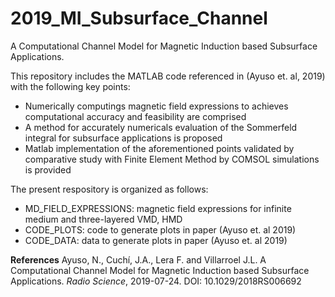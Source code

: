 # 2019_MI_Subsurface_Channel
A Computational Channel Model for Magnetic Induction based Subsurface Applications. 

This repository includes the MATLAB code referenced in (Ayuso et. al, 2019) with the following key points:
* Numerically computings magnetic field expressions to achieves computational accuracy and feasibility are comprised
* A method for accurately numericals evaluation of the Sommerfeld integral for subsurface applications is proposed
* Matlab implementation of the aforementioned points validated by comparative study with Finite Element Method by COMSOL simulations is provided

The present respository is organized as follows:

* MD_FIELD_EXPRESSIONS: magnetic field expressions for infinite medium and three-layered VMD, HMD
* CODE_PLOTS: code to generate plots in paper (Ayuso et. al 2019)
* CODE_DATA: data to generate plots in paper (Ayuso et. al 2019)

**References**
Ayuso, N., Cuchí, J.A., Lera F. and Villarroel J.L. A Computational Channel Model for Magnetic Induction based Subsurface Applications. *Radio Science*, 2019-07-24. DOI: 10.1029/2018RS006692
